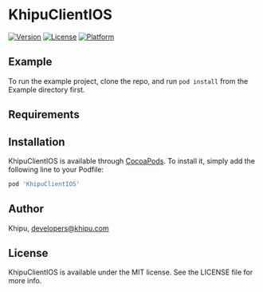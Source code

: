 # KhipuClientIOS

[![Version](https://img.shields.io/cocoapods/v/KhipuClientIOS.svg?style=flat)](https://cocoapods.org/pods/KhipuClientIOS)
[![License](https://img.shields.io/cocoapods/l/KhipuClientIOS.svg?style=flat)](https://cocoapods.org/pods/KhipuClientIOS)
[![Platform](https://img.shields.io/cocoapods/p/KhipuClientIOS.svg?style=flat)](https://cocoapods.org/pods/KhipuClientIOS)

## Example

To run the example project, clone the repo, and run `pod install` from the Example directory first.

## Requirements

## Installation

KhipuClientIOS is available through [CocoaPods](https://cocoapods.org). To install
it, simply add the following line to your Podfile:

```ruby
pod 'KhipuClientIOS'
```

## Author

Khipu, developers@khipu.com

## License

KhipuClientIOS is available under the MIT license. See the LICENSE file for more info.
